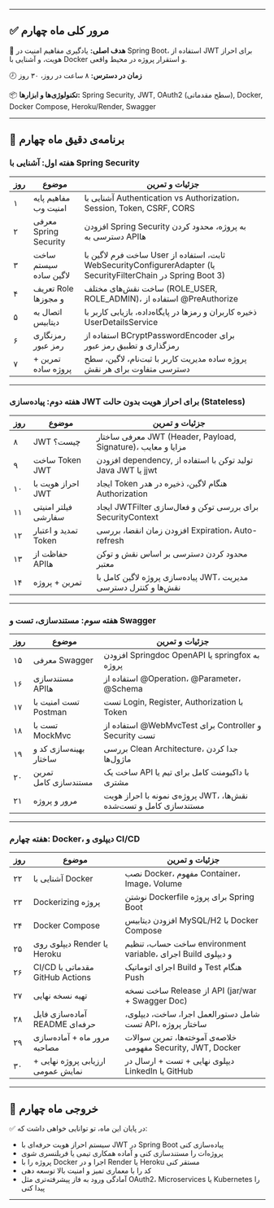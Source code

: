 
---

## ✅ **مرور کلی ماه چهارم**

📌 **هدف اصلی:** یادگیری مفاهیم امنیت در Spring Boot، استفاده از JWT برای احراز هویت، و آشنایی با Docker و استقرار پروژه در محیط واقعی.

🕗 **زمان در دسترس:** ۸ ساعت در روز، ۳۰ روز

📦 **تکنولوژی‌ها و ابزارها:**
Spring Security, JWT, OAuth2 (سطح مقدماتی), Docker, Docker Compose, Heroku/Render, Swagger

---

## 📅 برنامه‌ی دقیق ماه چهارم

### هفته اول: آشنایی با Spring Security

| روز | موضوع                 | جزئیات و تمرین                                                                                                 |
| --- | --------------------- | -------------------------------------------------------------------------------------------------------------- |
| ۱   | مفاهیم پایه امنیت وب  | آشنایی با Authentication vs Authorization، Session, Token, CSRF, CORS                                          |
| ۲   | معرفی Spring Security | افزودن Spring Security به پروژه، محدود کردن دسترسی به APIها                                                    |
| ۳   | ساخت سیستم لاگین ساده | ساخت فرم لاگین با User ثابت، استفاده از WebSecurityConfigurerAdapter (یا SecurityFilterChain در Spring Boot 3) |
| ۴   | تعریف Role و مجوزها   | ساخت نقش‌های مختلف (ROLE\_USER, ROLE\_ADMIN)، استفاده از @PreAuthorize                                         |
| ۵   | اتصال به دیتابیس      | ذخیره کاربران و رمزها در پایگاه‌داده، بازیابی کاربر با UserDetailsService                                      |
| ۶   | رمزنگاری رمز عبور     | استفاده از BCryptPasswordEncoder برای رمزگذاری و تطبیق رمز عبور                                                |
| ۷   | تمرین + پروژه ساده    | پروژه ساده مدیریت کاربر با ثبت‌نام، لاگین، سطح دسترسی متفاوت برای هر نقش                                       |

---

### هفته دوم: پیاده‌سازی JWT برای احراز هویت بدون حالت (Stateless)

| روز | موضوع                | جزئیات و تمرین                                                   |
| --- | -------------------- | ---------------------------------------------------------------- |
| ۸   | JWT چیست؟            | معرفی ساختار JWT (Header, Payload, Signature)، مزایا و معایب     |
| ۹   | ساخت Token JWT       | افزودن dependency, تولید توکن با استفاده از Java JWT یا jjwt     |
| ۱۰  | احراز هویت با JWT    | ایجاد Token هنگام لاگین، ذخیره در هدر Authorization              |
| ۱۱  | فیلتر امنیتی سفارشی  | ایجاد JWTFilter برای بررسی توکن و فعال‌سازی SecurityContext      |
| ۱۲  | تمدید و اعتبار Token | افزودن زمان انقضا، بررسی Expiration، Auto-refresh                |
| ۱۳  | حفاظت از APIها       | محدود کردن دسترسی بر اساس نقش و توکن معتبر                       |
| ۱۴  | تمرین + پروژه        | پیاده‌سازی پروژه لاگین کامل با JWT، مدیریت نقش‌ها و کنترل دسترسی |

---

### هفته سوم: مستندسازی، تست و Swagger

| روز | موضوع                  | جزئیات و تمرین                                                    |
| --- | ---------------------- | ----------------------------------------------------------------- |
| ۱۵  | معرفی Swagger          | افزودن Springdoc OpenAPI یا springfox به پروژه                    |
| ۱۶  | مستندسازی APIها        | استفاده از @Operation، @Parameter، @Schema                        |
| ۱۷  | تست امنیت با Postman   | تست Login, Register, Authorization با Token                       |
| ۱۸  | تست با MockMvc         | استفاده از @WebMvcTest برای Controller و Security تست             |
| ۱۹  | بهینه‌سازی کد و ساختار | بررسی Clean Architecture، جدا کردن ماژول‌ها                       |
| ۲۰  | تمرین مستندسازی کامل   | ساخت یک API با داکیومنت کامل برای تیم یا مشتری                    |
| ۲۱  | مرور و پروژه           | پروژه‌ی نمونه با احراز هویت JWT، نقش‌ها، مستندسازی کامل و تست‌شده |

---

### هفته چهارم: Docker، دیپلوی و CI/CD

| روز | موضوع                             | جزئیات و تمرین                                               |
| --- | --------------------------------- | ------------------------------------------------------------ |
| ۲۲  | آشنایی با Docker                  | نصب Docker، مفهوم Container، Image، Volume                   |
| ۲۳  | Dockerizing پروژه                 | نوشتن Dockerfile برای پروژه Spring Boot                      |
| ۲۴  | Docker Compose                    | افزودن دیتابیس MySQL/H2 با Docker Compose                    |
| ۲۵  | دیپلوی روی Render یا Heroku       | ساخت حساب، تنظیم environment variable، اجرای Build و دیپلوی  |
| ۲۶  | CI/CD مقدماتی با GitHub Actions   | اجرای اتوماتیک Build و Test هنگام Push                       |
| ۲۷  | تهیه نسخه نهایی                   | ساخت نسخه Release از API (jar/war + Swagger Doc)             |
| ۲۸  | آماده‌سازی فایل README حرفه‌ای    | شامل دستورالعمل اجرا، ساخت، دیپلوی، تست API، ساختار پروژه    |
| ۲۹  | مرور ماه + آماده‌سازی مصاحبه      | خلاصه‌ی آموخته‌ها، تمرین سوالات مفهومی Security, JWT, Docker |
| ۳۰  | ارزیابی پروژه نهایی + نمایش عمومی | دیپلوی نهایی + تست + ارسال در LinkedIn یا GitHub             |

---

## 🎯 خروجی ماه چهارم

✅ در پایان این ماه، تو توانایی خواهی داشت که:

* سیستم احراز هویت حرفه‌ای با JWT در Spring Boot پیاده‌سازی کنی
* پروژه‌ات را مستندسازی کنی و آماده همکاری تیمی یا فریلنسری شوی
* پروژه را با Docker اجرا و در Render یا Heroku مستقر کنی
* کد را با معماری تمیز و امنیت بالا توسعه دهی
* آمادگی ورود به فاز پیشرفته‌تری مثل OAuth2، Microservices یا Kubernetes را پیدا کنی

---

